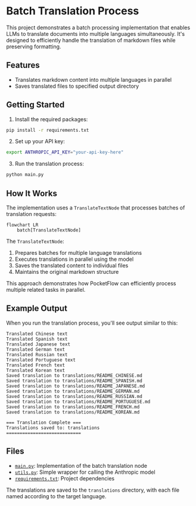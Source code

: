 # Batch Translation Process

This project demonstrates a batch processing implementation that enables LLMs to translate documents into multiple languages simultaneously. It's designed to efficiently handle the translation of markdown files while preserving formatting.

## Features

- Translates markdown content into multiple languages in parallel
- Saves translated files to specified output directory

## Getting Started

1. Install the required packages:
```bash
pip install -r requirements.txt
```

2. Set up your API key:
```bash
export ANTHROPIC_API_KEY="your-api-key-here"
```

3. Run the translation process:
```bash
python main.py
```

## How It Works

The implementation uses a `TranslateTextNode` that processes batches of translation requests:

```mermaid
flowchart LR
    batch[TranslateTextNode]
```

The `TranslateTextNode`:
1. Prepares batches for multiple language translations
2. Executes translations in parallel using the model
3. Saves the translated content to individual files
4. Maintains the original markdown structure

This approach demonstrates how PocketFlow can efficiently process multiple related tasks in parallel.

## Example Output

When you run the translation process, you'll see output similar to this:

```
Translated Chinese text
Translated Spanish text
Translated Japanese text
Translated German text
Translated Russian text
Translated Portuguese text
Translated French text
Translated Korean text
Saved translation to translations/README_CHINESE.md
Saved translation to translations/README_SPANISH.md
Saved translation to translations/README_JAPANESE.md
Saved translation to translations/README_GERMAN.md
Saved translation to translations/README_RUSSIAN.md
Saved translation to translations/README_PORTUGUESE.md
Saved translation to translations/README_FRENCH.md
Saved translation to translations/README_KOREAN.md

=== Translation Complete ===
Translations saved to: translations
============================
```

## Files

- [`main.py`](./main.py): Implementation of the batch translation node
- [`utils.py`](./utils.py): Simple wrapper for calling the Anthropic model
- [`requirements.txt`](./requirements.txt): Project dependencies

The translations are saved to the `translations` directory, with each file named according to the target language.